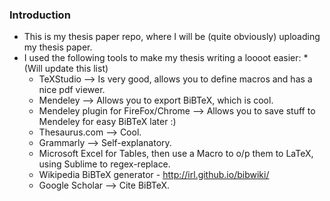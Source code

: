 ### Introduction
* This is my thesis paper repo, where I will be (quite obviously) uploading my thesis paper.
* I used the following tools to make my thesis writing a loooot easier:
	*(Will update this list)
	* TeXStudio --> Is very good, allows you to define macros and has a nice pdf viewer.
	* Mendeley --> Allows you to export BiBTeX, which is cool.
	* Mendeley plugin for FireFox/Chrome --> Allows you to save stuff to Mendeley for easy BiBTeX later :)
	* Thesaurus.com --> Cool.
	* Grammarly --> Self-explanatory.
	* Microsoft Excel for Tables, then use a Macro to o/p them to LaTeX, using Sublime to regex-replace.
	* Wikipedia BiBTeX generator - http://irl.github.io/bibwiki/
	* Google Scholar --> Cite BiBTeX.